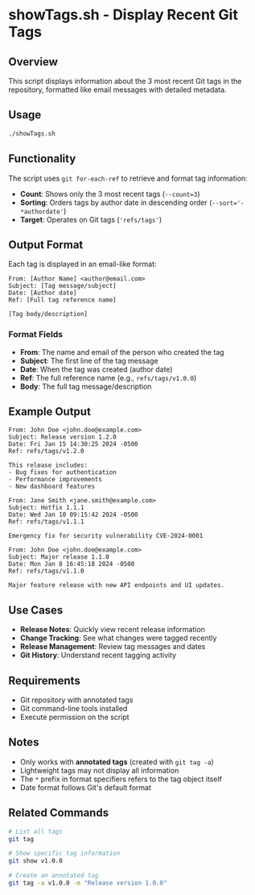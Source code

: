 # showTags.sh - Display Recent Git Tags

## Overview

This script displays information about the 3 most recent Git tags in the repository, formatted like email messages with detailed metadata.

## Usage

```bash
./showTags.sh
```

## Functionality

The script uses `git for-each-ref` to retrieve and format tag information:

- **Count**: Shows only the 3 most recent tags (`--count=3`)
- **Sorting**: Orders tags by author date in descending order (`--sort='-*authordate'`)
- **Target**: Operates on Git tags (`'refs/tags'`)

## Output Format

Each tag is displayed in an email-like format:

```
From: [Author Name] <author@email.com>
Subject: [Tag message/subject]
Date: [Author date]
Ref: [Full tag reference name]

[Tag body/description]

```

### Format Fields

- **From**: The name and email of the person who created the tag
- **Subject**: The first line of the tag message
- **Date**: When the tag was created (author date)
- **Ref**: The full reference name (e.g., `refs/tags/v1.0.0`)
- **Body**: The full tag message/description

## Example Output

```
From: John Doe <john.doe@example.com>
Subject: Release version 1.2.0
Date: Fri Jan 15 14:30:25 2024 -0500
Ref: refs/tags/v1.2.0

This release includes:
- Bug fixes for authentication
- Performance improvements
- New dashboard features

From: Jane Smith <jane.smith@example.com>
Subject: Hotfix 1.1.1
Date: Wed Jan 10 09:15:42 2024 -0500
Ref: refs/tags/v1.1.1

Emergency fix for security vulnerability CVE-2024-0001

From: John Doe <john.doe@example.com>
Subject: Major release 1.1.0
Date: Mon Jan 8 16:45:18 2024 -0500
Ref: refs/tags/v1.1.0

Major feature release with new API endpoints and UI updates.
```

## Use Cases

- **Release Notes**: Quickly view recent release information
- **Change Tracking**: See what changes were tagged recently  
- **Release Management**: Review tag messages and dates
- **Git History**: Understand recent tagging activity

## Requirements

- Git repository with annotated tags
- Git command-line tools installed
- Execute permission on the script

## Notes

- Only works with **annotated tags** (created with `git tag -a`)
- Lightweight tags may not display all information
- The `*` prefix in format specifiers refers to the tag object itself
- Date format follows Git's default format

## Related Commands

```bash
# List all tags
git tag

# Show specific tag information
git show v1.0.0

# Create an annotated tag
git tag -a v1.0.0 -m "Release version 1.0.0"
```